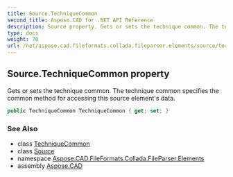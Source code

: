 ```yaml
---
title: Source.TechniqueCommon
second_title: Aspose.CAD for .NET API Reference
description: Source property. Gets or sets the technique common. The technique common specifies the common method for accessing this source elements data
type: docs
weight: 70
url: /net/aspose.cad.fileformats.collada.fileparser.elements/source/techniquecommon/
---
```

## Source.TechniqueCommon property

Gets or sets the technique common. The technique common specifies the common method for accessing this source element's data.

```csharp
public TechniqueCommon TechniqueCommon { get; set; }
```

### See Also

* class [TechniqueCommon](../../techniquecommon/)
* class [Source](../)
* namespace [Aspose.CAD.FileFormats.Collada.FileParser.Elements](../../source/)
* assembly [Aspose.CAD](../../../)


